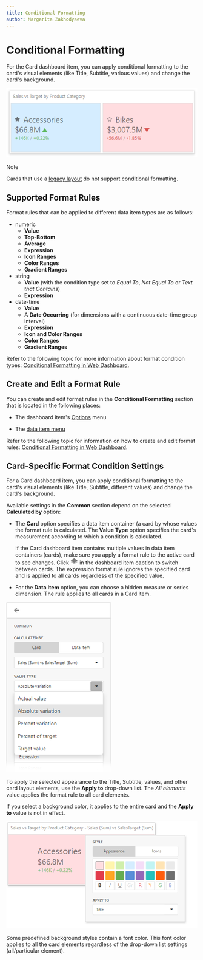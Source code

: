 ```yaml
---
title: Conditional Formatting
author: Margarita Zakhodyaeva
---
```


# Conditional Formatting 

For the Card dashboard item, you can apply conditional formatting to the card's visual elements (like Title, Subtitle, various values) and change the card's background.

![](../../../../images/web-dashboard-card-conditional-formatting.png)

> [!Note]
> Cards that use a [legacy layout](https://docs.devexpress.com/Dashboard/118608/create-dashboards/create-dashboards-on-the-web/designing-dashboard-items/cards/layout#legacy-layout-v162-and-earlier) do not support conditional formatting.

## Supported Format Rules

Format rules that can be applied to different data item types are as follows:
* numeric 
	* **Value**
	* **Top-Bottom**
	* **Average**
	* **Expression** 
	* **Icon Ranges**
	* **Color Ranges**
	* **Gradient Ranges**
* string 
	* **Value** (with the condition type set to _Equal To_, _Not Equal To_ or _Text that Contains_)
	* **Expression**
* date-time 
	* **Value**
	* A **Date Occurring** (for dimensions with a continuous date-time group interval)
	* **Expression**
	* **Icon and Color Ranges**
	* **Color Ranges**
	* **Gradient Ranges**

Refer to the following topic for more information about format condition types: [Conditional Formatting in Web Dashboard](../../appearance-customization/conditional-formatting.md).
## Create and Edit a Format Rule   

You can create and edit format rules in the **Conditional Formatting** section that is located in the following places:

* The dashboard item's [Options](../../ui-elements/dashboard-item-menu.md) menu

* The [data item menu](../../ui-elements/data-item-menu.md)

Refer to the following topic for information on how to create and edit format rules: [Conditional Formatting in Web Dashboard](../../appearance-customization/conditional-formatting.md).
## Card-Specific Format Condition Settings

For a Card dashboard item, you can apply conditional formatting to the card's visual elements (like Title, Subtitle, different values) and change the card's background.

Available settings in the **Common** section depend on the selected **Calculated by** option:

* The **Card** option specifies a data item container (a card by whose values the format rule is calculated. The **Value Type** option specifies the card's measurement according to which a condition is calculated.

    If the Card dashboard item contains multiple values in data item containers (cards), make sure you apply a format rule to the active card to see changes. Click ![WebDashboard_DashboardItem_LayersIcon](../../../../images/webdashboard_dashboarditem_layersicon132016.png) in the dashboard item caption to switch between cards. The expression format rule ignores the specified card and is applied to all cards regardless of the specified value.
* For the **Data Item** option, you can choose a hidden measure or series dimension. The rule applies to all cards in a Card item.

![conditional-formatting-card-delta-variation](../../../../images/web-conditional-formatting-card-delta-variation.png)

To apply the selected appearance to the Title, Subtitle, values, and other card layout elements, use the **Apply to** drop-down list. The _All elements_ value applies the format rule to all card elements.

If you select a background color, it applies to the entire card and the **Apply to** value is not in effect.

![conditional-formatting-card](../../../../images/web-conditional-formatting-card.png)

Some predefined background styles contain a font color. This font color applies to all the card elements regardless of the drop-down list settings (all/particular element).

